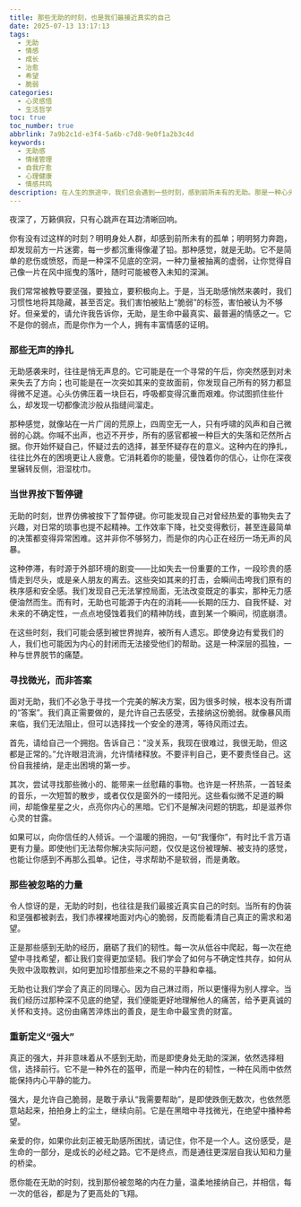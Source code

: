 ```yaml
---
title: 那些无助的时刻，也是我们最接近真实的自己
date: 2025-07-13 13:17:13
tags:
  - 无助
  - 情感
  - 成长
  - 治愈
  - 希望
  - 脆弱
categories:
  - 心灵感悟
  - 生活哲学
toc: true
toc_number: true
abbrlink: 7a9b2c1d-e3f4-5a6b-c7d8-9e0f1a2b3c4d
keywords:
  - 无助感
  - 情绪管理
  - 自我疗愈
  - 心理健康
  - 情感共鸣
description: 在人生的旅途中，我们总会遇到一些时刻，感到前所未有的无助。那是一种心头被巨石压住的沉重，是面对未知和失控时的茫然。这篇文章，想与你一同走过那些无声的挣扎，去理解、去接纳，并最终发现，在最脆弱的时刻，我们反而能找到最真实、最强大的自己。
---
```


夜深了，万籁俱寂，只有心跳声在耳边清晰回响。

你有没有过这样的时刻？明明身处人群，却感到前所未有的孤单；明明努力奔跑，却发现前方一片迷雾，每一步都沉重得像灌了铅。那种感觉，就是无助。它不是简单的悲伤或愤怒，而是一种深不见底的空洞，一种力量被抽离的虚弱，让你觉得自己像一片在风中摇曳的落叶，随时可能被卷入未知的深渊。

我们常常被教导要坚强，要独立，要积极向上。于是，当无助感悄然来袭时，我们习惯性地将其隐藏，甚至否定。我们害怕被贴上“脆弱”的标签，害怕被认为不够好。但亲爱的，请允许我告诉你，无助，是生命中最真实、最普遍的情感之一。它不是你的弱点，而是你作为一个人，拥有丰富情感的证明。

### 那些无声的挣扎

无助感袭来时，往往是悄无声息的。它可能是在一个寻常的午后，你突然感到对未来失去了方向；也可能是在一次突如其来的变故面前，你发现自己所有的努力都显得微不足道。心头仿佛压着一块巨石，呼吸都变得沉重而艰难。你试图抓住些什么，却发现一切都像流沙般从指缝间溜走。

那种感觉，就像站在一片广阔的荒原上，四周空无一人，只有呼啸的风声和自己微弱的心跳。你喊不出声，也迈不开步，所有的感官都被一种巨大的失落和茫然所占据。你开始怀疑自己，怀疑过去的选择，甚至怀疑存在的意义。这种内在的挣扎，往往比外在的困境更让人疲惫。它消耗着你的能量，侵蚀着你的信心，让你在深夜里辗转反侧，泪湿枕巾。

### 当世界按下暂停键

无助的时刻，世界仿佛被按下了暂停键。你可能发现自己对曾经热爱的事物失去了兴趣，对日常的琐事也提不起精神。工作效率下降，社交变得敷衍，甚至连最简单的决策都变得异常困难。这并非你不够努力，而是你的内心正在经历一场无声的风暴。

这种停滞，有时源于外部环境的剧变——比如失去一份重要的工作，一段珍贵的感情走到尽头，或是亲人朋友的离去。这些突如其来的打击，会瞬间击垮我们原有的秩序感和安全感。我们发现自己无法掌控局面，无法改变既定的事实，那种无力感便油然而生。而有时，无助也可能源于内在的消耗——长期的压力、自我怀疑、对未来的不确定性，一点点地侵蚀着我们的精神防线，直到某一个瞬间，彻底崩溃。

在这些时刻，我们可能会感到被世界抛弃，被所有人遗忘。即使身边有爱我们的人，我们也可能因为内心的封闭而无法接受他们的帮助。这是一种深层的孤独，一种与世界脱节的痛楚。

### 寻找微光，而非答案

面对无助，我们不必急于寻找一个完美的解决方案，因为很多时候，根本没有所谓的“答案”。我们真正需要做的，是允许自己去感受，去接纳这份脆弱。就像暴风雨来临，我们无法阻止，但可以选择找一个安全的港湾，等待风雨过去。

首先，请给自己一个拥抱。告诉自己：“没关系，我现在很难过，我很无助，但这都是正常的。”允许眼泪流淌，允许情绪释放。不要评判自己，更不要责怪自己。这份自我接纳，是走出困境的第一步。

其次，尝试寻找那些微小的、能带来一丝慰藉的事物。也许是一杯热茶，一首轻柔的音乐，一次短暂的散步，或者仅仅是窗外的一缕阳光。这些看似微不足道的瞬间，却能像星星之火，点亮你内心的黑暗。它们不是解决问题的钥匙，却是滋养你心灵的甘露。

如果可以，向你信任的人倾诉。一个温暖的拥抱，一句“我懂你”，有时比千言万语更有力量。即使他们无法帮你解决实际问题，仅仅是这份被理解、被支持的感觉，也能让你感到不再那么孤单。记住，寻求帮助不是软弱，而是勇敢。

### 那些被忽略的力量

令人惊讶的是，无助的时刻，也往往是我们最接近真实自己的时刻。当所有的伪装和坚强都被剥去，我们赤裸裸地面对内心的脆弱，反而能看清自己真正的需求和渴望。

正是那些感到无助的经历，磨砺了我们的韧性。每一次从低谷中爬起，每一次在绝望中寻找希望，都让我们变得更加坚韧。我们学会了如何与不确定性共存，如何从失败中汲取教训，如何更加珍惜那些来之不易的平静和幸福。

无助也让我们学会了真正的同理心。因为自己淋过雨，所以更懂得为别人撑伞。当我们经历过那种深不见底的绝望，我们便能更好地理解他人的痛苦，给予更真诚的关怀和支持。这份由痛苦淬炼出的善良，是生命中最宝贵的财富。

### 重新定义“强大”

真正的强大，并非意味着从不感到无助，而是即使身处无助的深渊，依然选择相信，选择前行。它不是一种外在的盔甲，而是一种内在的韧性，一种在风雨中依然能保持内心平静的能力。

强大，是允许自己脆弱，是敢于承认“我需要帮助”，是即使跌倒无数次，也依然愿意站起来，拍拍身上的尘土，继续向前。它是在黑暗中寻找微光，在绝望中播种希望。

亲爱的你，如果你此刻正被无助感所困扰，请记住，你不是一个人。这份感受，是生命的一部分，是成长的必经之路。它不是终点，而是通往更深层自我认知和力量的桥梁。

愿你能在无助的时刻，找到那份被忽略的内在力量，温柔地接纳自己，并相信，每一次的低谷，都是为了更高处的飞翔。